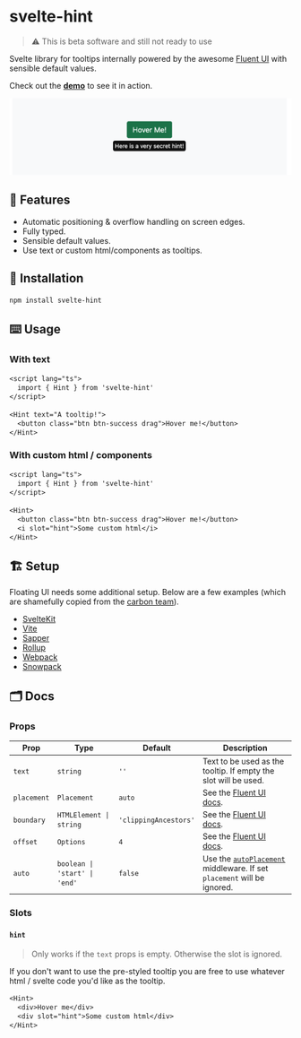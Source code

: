 # svelte-hint

> ⚠️ This is beta software and still not ready to use

Svelte library for tooltips internally powered by the awesome [Fluent UI](https://floating-ui.com/) with sensible default values.

Check out the **[demo](https://svelte-hint.pages.dev/)** to see it in action.

![Screenshot](.github/screen.png)

## 🌈 Features

- Automatic positioning & overflow handling on screen edges.
- Fully typed.
- Sensible default values.
- Use text or custom html/components as tooltips.

## 📀 Installation

```bash
npm install svelte-hint
```

## ⌨️ Usage

### With text

```svelte
<script lang="ts">
  import { Hint } from 'svelte-hint'
</script>

<Hint text="A tooltip!">
  <button class="btn btn-success drag">Hover me!</button>
</Hint>
```

### With custom html / components

```svelte
<script lang="ts">
  import { Hint } from 'svelte-hint'
</script>

<Hint>
  <button class="btn btn-success drag">Hover me!</button>
  <i slot="hint">Some custom html</i>
</Hint>
```

## 🏗 Setup

Floating UI needs some additional setup. Below are a few examples (which are shamefully copied from the [carbon team](https://github.com/carbon-design-system/carbon-charts/tree/master/packages/svelte#set-up)).

- [SvelteKit](#sveltekit)
- [Vite](#vite)
- [Sapper](#sapper)
- [Rollup](#rollup)
- [Webpack](#webpack)
- [Snowpack](#snowpack)

## 🗂 Docs

### Props

| Prop        | Type                          | Default               | Description                                                                                                           |
| ----------- | ----------------------------- | --------------------- | --------------------------------------------------------------------------------------------------------------------- |
| `text`      | `string`                      | `''`                  | Text to be used as the tooltip. If empty the slot will be used.                                                       |
| `placement` | `Placement`                   | `auto`                | See the [Fluent UI docs](https://floating-ui.com/docs/computePosition#placement).                                     |
| `boundary`  | `HTMLElement \| string`       | `'clippingAncestors'` | See the [Fluent UI docs](https://floating-ui.com/docs/detectOverflow#boundary).                                       |
| `offset`    | `Options`                     | `4`                   | See the [Fluent UI docs](https://floating-ui.com/docs/offset#options).                                                |
| `auto`      | `boolean \| 'start' \| 'end'` | `false`               | Use the [`autoPlacement`](https://floating-ui.com/docs/autoPlacement) middleware. If set `placement` will be ignored. |

### Slots

#### `hint`

> Only works if the `text` props is empty. Otherwise the slot is ignored.

If you don't want to use the pre-styled tooltip you are free to use whatever html / svelte code you'd like as the tooltip.

```svelte
<Hint>
  <div>Hover me</div>
  <div slot="hint">Some custom html</div>
</Hint>
```
